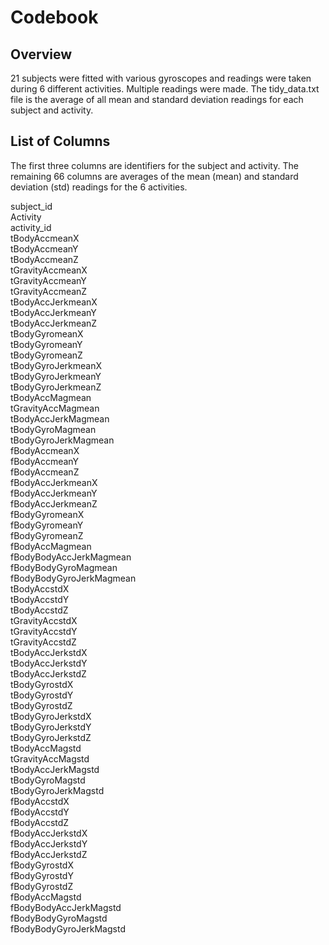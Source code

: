 # Codebook

## Overview

21 subjects were fitted with various gyroscopes and readings were taken during 6 different activities. Multiple readings were made.   The tidy\_data.txt file is the average of all mean and standard deviation readings for 
each subject and activity.

## List of Columns

The first three columns are identifiers for the subject and activity.  The remaining 66 columns are averages of the mean (mean) and standard deviation (std) readings for the 6 activities.

subject\_id               
Activity                
activity\_id              
tBodyAccmeanX           
tBodyAccmeanY            
tBodyAccmeanZ           
tGravityAccmeanX         
tGravityAccmeanY        
tGravityAccmeanZ         
tBodyAccJerkmeanX       
tBodyAccJerkmeanY        
tBodyAccJerkmeanZ       
tBodyGyromeanX           
tBodyGyromeanY          
tBodyGyromeanZ           
tBodyGyroJerkmeanX      
tBodyGyroJerkmeanY       
tBodyGyroJerkmeanZ      
tBodyAccMagmean          
tGravityAccMagmean      
tBodyAccJerkMagmean      
tBodyGyroMagmean        
tBodyGyroJerkMagmean     
fBodyAccmeanX           
fBodyAccmeanY            
fBodyAccmeanZ           
fBodyAccJerkmeanX        
fBodyAccJerkmeanY       
fBodyAccJerkmeanZ        
fBodyGyromeanX          
fBodyGyromeanY           
fBodyGyromeanZ          
fBodyAccMagmean          
fBodyBodyAccJerkMagmean 	
fBodyBodyGyroMagmean     
fBodyBodyGyroJerkMagmean 	
tBodyAccstdX             
tBodyAccstdY            
tBodyAccstdZ             
tGravityAccstdX         
tGravityAccstdY          
tGravityAccstdZ         
tBodyAccJerkstdX         
tBodyAccJerkstdY        
tBodyAccJerkstdZ         
tBodyGyrostdX           
tBodyGyrostdY            
tBodyGyrostdZ           
tBodyGyroJerkstdX        
tBodyGyroJerkstdY       
tBodyGyroJerkstdZ        
tBodyAccMagstd          
tGravityAccMagstd        
tBodyAccJerkMagstd      
tBodyGyroMagstd          
tBodyGyroJerkMagstd     
fBodyAccstdX             
fBodyAccstdY            
fBodyAccstdZ             
fBodyAccJerkstdX        
fBodyAccJerkstdY         
fBodyAccJerkstdZ        
fBodyGyrostdX            
fBodyGyrostdY           
fBodyGyrostdZ            
fBodyAccMagstd          
fBodyBodyAccJerkMagstd   
fBodyBodyGyroMagstd     
fBodyBodyGyroJerkMagstd


